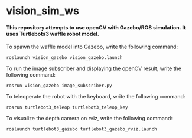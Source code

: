 # vision_sim_ws

#### This repository attempts to use openCV with Gazebo/ROS simulation. It uses Turtlebots3 waffle robot model. 


To spawn the waffle model into Gazebo, write the following command: 

`roslaunch vision_gazebo vision_gazebo.launch`

To run the image subscriber and displaying the openCV result, write the following command:

`rosrun vision_gazebo image_subscriber.py`

To teleoperate the robot with the keyboard, write the following command:

`rosrun turtlebot3_teleop turtlebot3_teleop_key`

To visualize the depth camera on rviz, write the following command:

`roslaunch turtlebot3_gazebo turtlebot3_gazebo_rviz.launch`